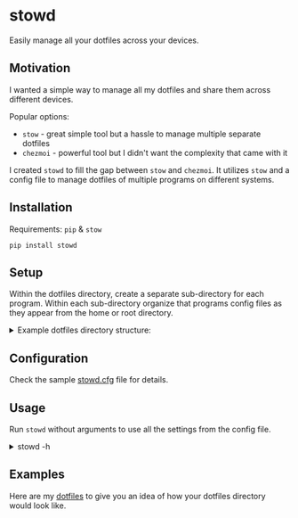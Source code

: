 # stowd

Easily manage all your dotfiles across your devices.

## Motivation

I wanted a simple way to manage all my dotfiles and share them across different devices.

Popular options:

- `stow` - great simple tool but a hassle to manage multiple separate dotfiles
- `chezmoi` - powerful tool but I didn't want the complexity that came with it

I created `stowd` to fill the gap between `stow` and `chezmoi`.
It utilizes `stow` and a config file to manage dotfiles of multiple programs on different systems.

## Installation

Requirements: `pip` & `stow`

`pip install stowd`

## Setup

Within the dotfiles directory, create a separate sub-directory for each program.
Within each sub-directory organize that programs config files as they appear from the home or root directory.

<details>
  <summary>Example dotfiles directory structure:</summary>

```
.
├── stowd
│   └── .config
│       └── stowd
│           └── stowd.cfg
├── dircolors
│   └── .config
│       └── dircolors
│           └── .dir_colors
├── env_root
│   └── etc
│       └── environment
├── git
│   └── .config
│       └── git
│           └── config
├── gtk
│   └── .config
│       ├── gtk-2.0
│       │   └── gtkrc
│       └── gtk-3.0
│           ├── gtk.css
│           └── settings.ini
├── termux
│   └── .termux
│       ├── colors.properties
│       └── termux.properties
├── tty
│   └── etc
│       ├── issue
│       └── profile
└── zsh
    ├── .config
    │   └── zsh
    │       ├── .zprofile
    │       └── .zshrc
    └── .zshenv
```

</details>

## Configuration

Check the sample [stowd.cfg](sample/stowd.cfg) file for details.

## Usage

Run `stowd` without arguments to use all the settings from the config file.

<details>
  <summary>stowd -h</summary>

```
usage: stowd [-h] [-s DIR [DIR ...]] [-S DIR [DIR ...]] [-u DIR [DIR ...]]
                [-U DIR [DIR ...]] [-p NAME] [-c PATH] [-d PATH] [-v] [-r]
                [DIR ...]

Symlink dotfiles into their respective directories using `stow`.

positional arguments:
  DIR                   stow dir[s] to the home directory

options:
  -h, --help            show this help message and exit
  -s DIR [DIR ...], --stow DIR [DIR ...]
                        stow dir[s] to the home directory
  -S DIR [DIR ...], --stow-root DIR [DIR ...]
                        stow dir[s] to the root directory
  -u DIR [DIR ...], --unstow DIR [DIR ...]
                        unstow dir[s] from the home directory
  -U DIR [DIR ...], --unstow-root DIR [DIR ...]
                        unstow dir[s] from the root directory
  -p NAME, --platform NAME
                        platform(section) in config to use
  -c PATH, --config PATH
                        path to config file (stowd.cfg)
  -d PATH, --dotfiles PATH
                        path to dotfiles directory
  -v, --verbose         show verbose output
  -r, --root            allow stowing to root directory
```

</details>

## Examples

Here are my [dotfiles](https://github.com/ghassan0/dotfiles) to give you an idea of how your dotfiles directory would look like.
